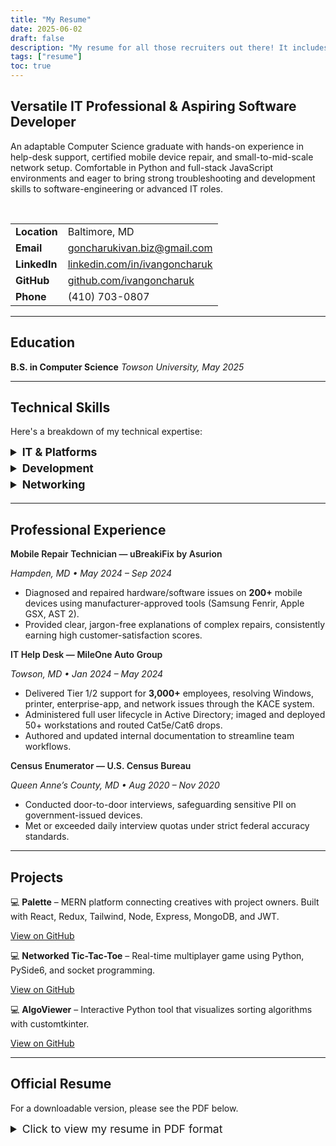 ```yaml
---
title: "My Resume"
date: 2025-06-02
draft: false
description: "My resume for all those recruiters out there! It includes my contact information, education, skills, experience, and projects."
tags: ["resume"]
toc: true
---
```

<style>
  .job-title {
    font-weight: 600;
  }
  .company-info {
    font-style: italic;
    color: var(--secondary);
  }
  .project-links a {
    margin-right: 10px;
  }
  details summary {
    cursor: pointer;
    font-size: 1.1rem;
    padding-bottom: 5px;
  }
</style>

## Versatile IT Professional & Aspiring Software Developer

An adaptable Computer Science graduate with hands-on experience in help-desk support, certified mobile device repair, and small-to-mid-scale network setup. Comfortable in Python and full-stack JavaScript environments and eager to bring strong troubleshooting and development skills to software-engineering or advanced IT roles.

<br>

| | |
| :--- | :--- |
| **Location** | Baltimore, MD |
| **Email** | <a href="mailto:goncharukivan.biz@gmail.com">goncharukivan.biz@gmail.com</a> |
| **LinkedIn** | <a href="https://linkedin.com/in/ivangoncharuk" target="_blank" rel="noopener">linkedin.com/in/ivangoncharuk</a> |
| **GitHub** | <a href="https://github.com/ivangoncharuk" target="_blank" rel="noopener">github.com/ivangoncharuk</a> |
| **Phone** | (410) 703-0807 |

---

## Education

**B.S. in Computer Science** *Towson University, May 2025*

---

## Technical Skills

Here's a breakdown of my technical expertise:

<details>
  <summary><strong>IT & Platforms</strong></summary>
  <ul>
    <li><strong>Support & Admin:</strong> Active Directory (user & group management), KACE ticketing system, TeamViewer, Workstation imaging & deployment, User onboarding/off-boarding, Microsoft Office Suite troubleshooting.</li>
    <li><strong>Platforms:</strong> Windows (Desktop & Server), Linux, macOS, Android, iOS.</li>
    <li><strong>Hardware:</strong> PC/laptop component replacement & upgrade, Manufacturer-certified mobile device repair (Apple, Samsung, Google), Peripheral setup.</li>
  </ul>
</details>

<details>
  <summary><strong>Development</strong></summary>
  <ul>
    <li><strong>Languages:</strong> Python, JavaScript, SQL, Bash, Java, C++, C, PowerShell.</li>
    <li><strong>Dev Tools:</strong> Git, Docker, Node.js/Express, React/Next.js, RESTful APIs, MySQL/PostgreSQL, NoSQL, Agile workflows.</li>
  </ul>
</details>

<details>
  <summary><strong>Networking</strong></summary>
  <ul>
    <li><strong>Protocols & Services:</strong> TCP/IP, DNS, DHCP, LAN/WAN troubleshooting.</li>
    <li><strong>Infrastructure:</strong> Cat5e/Cat6 installation & termination, Wi-Fi configuration & security, VPN client setup.</li>
  </ul>
</details>

---

## Professional Experience

<div class="job-entry">
  <p class="job-title">Mobile Repair Technician — uBreakiFix by Asurion</p>
  <p class="company-info">Hampden, MD • May 2024 – Sep 2024</p>
  <ul>
    <li>Diagnosed and repaired hardware/software issues on <strong>200+</strong> mobile devices using manufacturer-approved tools (Samsung Fenrir, Apple GSX, AST 2).</li>
    <li>Provided clear, jargon-free explanations of complex repairs, consistently earning high customer-satisfaction scores.</li>
  </ul>
</div>

<div class="job-entry">
  <p class="job-title">IT Help Desk — MileOne Auto Group</p>
  <p class="company-info">Towson, MD • Jan 2024 – May 2024</p>
  <ul>
    <li>Delivered Tier 1/2 support for <strong>3,000+</strong> employees, resolving Windows, printer, enterprise-app, and network issues through the KACE system.</li>
    <li>Administered full user lifecycle in Active Directory; imaged and deployed 50+ workstations and routed Cat5e/Cat6 drops.</li>
    <li>Authored and updated internal documentation to streamline team workflows.</li>
  </ul>
</div>

<div class="job-entry">
  <p class="job-title">Census Enumerator — U.S. Census Bureau</p>
  <p class="company-info">Queen Anne’s County, MD • Aug 2020 – Nov 2020</p>
  <ul>
    <li>Conducted door-to-door interviews, safeguarding sensitive PII on government-issued devices.</li>
    <li>Met or exceeded daily interview quotas under strict federal accuracy standards.</li>
  </ul>
</div>

---

## Projects

💻 **Palette** – MERN platform connecting creatives with project owners. Built with React, Redux, Tailwind, Node, Express, MongoDB, and JWT.
<p class="project-links"><a href="https://github.com/DamiansPortfolio/COSC484-Group-Project" target="_blank" rel="noopener">View on GitHub</a></p>

💻 **Networked Tic-Tac-Toe** – Real-time multiplayer game using Python, PySide6, and socket programming.
<p class="project-links"><a href="https://github.com/mreifer1/TicTacToe" target="_blank" rel="noopener">View on GitHub</a></p>

💻 **AlgoViewer** – Interactive Python tool that visualizes sorting algorithms with customtkinter.
<p class="project-links"><a href="https://github.com/ivangoncharuk/AlgoViewer" target="_blank" rel="noopener">View on GitHub</a></p>

---

## Official Resume

For a downloadable version, please see the PDF below.

<details>
<summary>Click to view my resume in PDF format</summary>
<br>
{{< pdfReader "/pdf/RESUME-MAY_2025.pdf" >}}
</details>